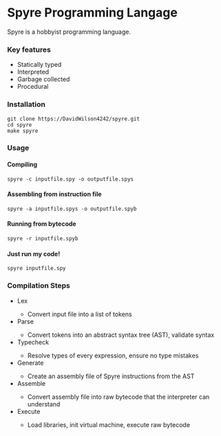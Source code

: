<h1>Spyre Programming Langage</h1>
Spyre is a hobbyist programming language.

<h3>Key features</h3>
<ul>
  <li>Statically typed</li>
  <li>Interpreted</li>
  <li>Garbage collected</li>
  <li>Procedural</li>
</ul>

<h3>Installation</h3>
<pre><code>git clone https://DavidWilson4242/spyre.git
cd spyre
make spyre
</code></pre>

<h3>Usage</h3>
<h4>Compiling</h4>
<pre><code>spyre -c inputfile.spy -o outputfile.spys</code></pre>
<h4>Assembling from instruction file</h4>
<pre><code>spyre -a inputfile.spys -o outputfile.spyb</code></pre>
<h4>Running from bytecode</h4>
<pre><code>spyre -r inputfile.spyb</code></pre>
<h4>Just run my code!</h4>
<pre><code>spyre inputfile.spy</code></pre>

<h3>Compilation Steps</h3>
<ul>
  <li>Lex</li>
  <ul><li>Convert input file into a list of tokens</li></ul>
  <li>Parse</li>
  <ul><li>Convert tokens into an abstract syntax tree (AST), validate syntax</li></ul>
  <li>Typecheck</li>
  <ul><li>Resolve types of every expression, ensure no type mistakes</li></ul>
  <li>Generate</li>
  <ul><li>Create an assembly file of Spyre instructions from the AST</li></ul>
  <li>Assemble</li>
  <ul><li>Convert assembly file into raw bytecode that the interpreter can understand</li></ul>
  <li>Execute</li>
  <ul><li>Load libraries, init virtual machine, execute raw bytecode</li></ul>
</ul>
